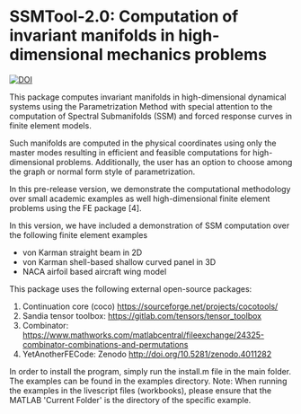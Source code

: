 # SSMTool-2.0: Computation of invariant manifolds in high-dimensional mechanics problems
[![DOI](https://zenodo.org/badge/328854008.svg)](https://zenodo.org/badge/latestdoi/328854008)

This package computes invariant manifolds in high-dimensional dynamical systems using the Parametrization Method with special attention to the computation of Spectral Submanifolds (SSM) and forced response curves in finite element models. 

Such manifolds are computed in the physical coordinates using only the master modes resulting in efficient and feasible computations for high-dimensional problems. Additionally, the user has an option to choose among the graph or normal form style of parametrization. 

In this pre-release version, we demonstrate the computational methodology over small academic examples as well high-dimensional finite element problems using the FE package [4].

In this version, we have included a demonstration of SSM computation over the following finite element examples

- von Karman straight beam in 2D
- von Karman shell-based shallow curved panel in 3D
- NACA airfoil based aircraft wing model

This package uses the following external open-source packages:

1. Continuation core (coco) https://sourceforge.net/projects/cocotools/
2. Sandia tensor toolbox: https://gitlab.com/tensors/tensor_toolbox
3. Combinator: https://www.mathworks.com/matlabcentral/fileexchange/24325-combinator-combinations-and-permutations
4. YetAnotherFECode: Zenodo http://doi.org/10.5281/zenodo.4011282

In order to install the program, simply run the install.m file in the main folder. The examples can be found in the examples directory.
Note: When running the examples in the livescript files (workbooks), please ensure that the MATLAB 'Current Folder' is the directory of the specific example.
